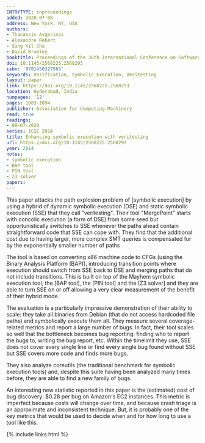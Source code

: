 ```yaml
---
ENTRYTYPE: inproceedings
added: 2020-07-08
address: New York, NY, USA
authors:
- Thanassis Avgerinos
- Alexandre Rebert
- Sang Kil Cha
- David Brumley
booktitle: Proceedings of the 36th International Conference on Software Engineering
doi: 10.1145/2568225.2568293
isbn: '9781450327565'
keywords: Verification, Symbolic Execution, Veritesting
layout: paper
link: https://doi.org/10.1145/2568225.2568293
location: Hyderabad, India
numpages: '12'
pages: 1083-1094
publisher: Association for Computing Machinery
read: true
readings:
- 08-07-2020
series: ICSE 2014
title: Enhancing symbolic execution with veritesting
url: https://doi.org/10.1145/2568225.2568293
year: 2014
notes:
- symbolic execution
- BAP tool
- PIN tool
- Z3 solver
papers:
---
```


This paper attacks the path explosion problem of [symbolic execution] by using
a hybrid of dynamic symbolic execution (DSE) and static symbolic execution
(SSE) that they call "veritesting".  Their tool "MergePoint" starts with
concolic execution (a form of DSE) from some seed but opportunistically
switches to SSE whenever the paths ahead contain straightforward code that SSE
can cope with.  They find that the additional cost due to having larger, more
complex SMT queries is compensated for by the exponentially smaller number of
paths

The tool is based on converting x86 machine code to CFGs (using the Binary
Analysis Platform (BAP)), introducing transition points where execution
should switch from SSE back to DSE and merging paths that do not include
transitions.
This is built on top of the Mayhem symbolic execution tool, the [BAP tool],
the [PIN tool] and the [Z3 solver] and they are able to turn SSE on or off
allowing a very clear measurement of the benefit of their hybrid mode.

The evaluation is a particularly impressive demonstration of their ability
to scale: they take all binaries from Debian
(that do not access hardcoded file paths) and symbolically execute them all.
They measure several coverage-related
metrics and report a large number of bugs.  In fact, their tool scales so well
that the bottleneck becomes bug reporting: finding who to report the bugs to,
writing the bug report, etc.  Within the timelimit they use, SSE does not cover
every single line or find every single bug found without SSE but SSE covers
more code and finds more bugs.

They also analyze coreutils (the traditional benchmark for symbolic execution
tools) and, despite this suite having been analyzed many times before, they are
able to find a new family of bugs.

An interesting new statistic reported in this paper is the (estimated) cost of
bug discovery: $0.28 per bug on Amazon's EC2 instances.  This metric is
imperfect because costs will change over time, and because crash triage is an
approximate and inconsistent technique. But, it is probably one of the key
metrics that would be used to decide when and for how long to use a tool like
this.


{% include links.html %}
